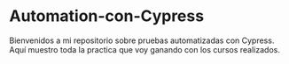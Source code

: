 # Automation-con-Cypress
Bienvenidos a mi repositorio sobre pruebas automatizadas con Cypress. Aquí muestro toda la practica que voy ganando con los cursos realizados.
